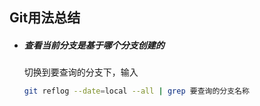 ## Git用法总结

* ##### 查看当前分支是基于哪个分支创建的

  切换到要查询的分支下，输入

  ```bash
  git reflog --date=local --all | grep 要查询的分支名称
  ```

  